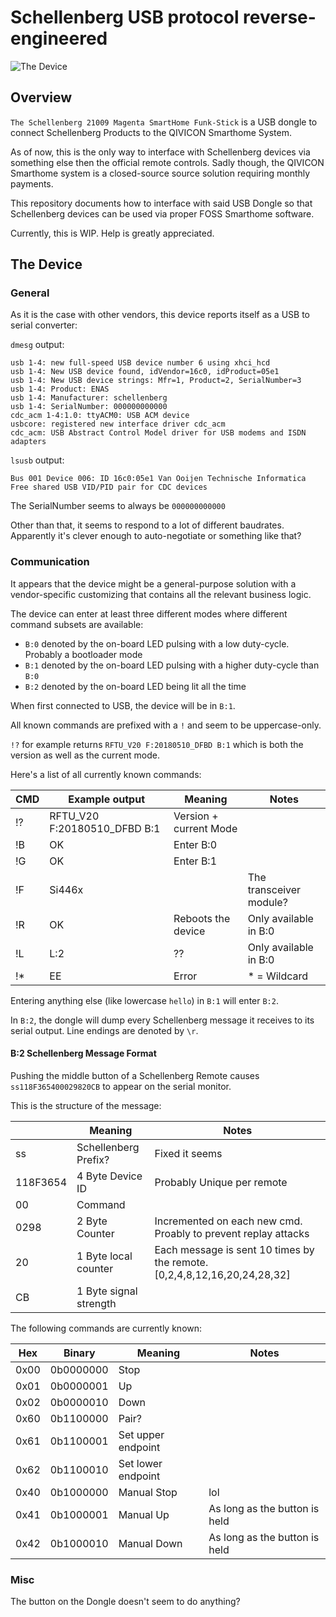 # Schellenberg USB protocol reverse-engineered

![The Device](https://user-images.githubusercontent.com/974410/80019349-a9cf6d80-84d7-11ea-8ea5-4d4418ef69bf.png)


## Overview
`The Schellenberg 21009 Magenta SmartHome Funk-Stick` is a USB dongle to connect Schellenberg Products to the QIVICON Smarthome System.

As of now, this is the only way to interface with Schellenberg devices via something else then the official remote controls.
Sadly though, the QIVICON Smarthome system is a closed-source source solution requiring monthly payments.

This repository documents how to interface with said USB Dongle so that Schellenberg devices can be used via proper FOSS Smarthome software.


Currently, this is WIP. Help is greatly appreciated.

## The Device

### General
As it is the case with other vendors, this device reports itself as a USB to serial converter:

`dmesg` output:
```
usb 1-4: new full-speed USB device number 6 using xhci_hcd
usb 1-4: New USB device found, idVendor=16c0, idProduct=05e1
usb 1-4: New USB device strings: Mfr=1, Product=2, SerialNumber=3
usb 1-4: Product: ENAS
usb 1-4: Manufacturer: schellenberg
usb 1-4: SerialNumber: 000000000000
cdc_acm 1-4:1.0: ttyACM0: USB ACM device
usbcore: registered new interface driver cdc_acm
cdc_acm: USB Abstract Control Model driver for USB modems and ISDN adapters 
```

`lsusb` output:

```Bus 001 Device 006: ID 16c0:05e1 Van Ooijen Technische Informatica Free shared USB VID/PID pair for CDC devices ```

The SerialNumber seems to always be `000000000000`

Other than that, it seems to respond to a lot of different baudrates. Apparently it's clever enough to auto-negotiate or something like that?


### Communication
It appears that the device might be a general-purpose solution with a vendor-specific customizing that contains all the relevant business logic.

The device can enter at least three different modes where different command subsets are available:

* `B:0` denoted by the on-board LED pulsing with a low duty-cycle. Probably a bootloader mode
* `B:1` denoted by the on-board LED pulsing with a higher duty-cycle than `B:0`
* `B:2` denoted by the on-board LED being lit all the time

When first connected to USB, the device will be in `B:1`.

All known commands are prefixed with a `!` and seem to be uppercase-only.

`!?` for example returns `RFTU_V20 F:20180510_DFBD B:1` which is both the version as well as the current mode.

Here's a list of all currently known commands:

| CMD | Example output               | Meaning                | Notes                   |
|-----|------------------------------|------------------------|-------------------------|
| !?  | RFTU_V20 F:20180510_DFBD B:1 | Version + current Mode |                         |
| !B  | OK                           | Enter B:0              |                         |
| !G  | OK                           | Enter B:1              |                         |
| !F  | Si446x                       |                        | The transceiver module? |
| !R  | OK                           | Reboots the device     | Only available in B:0   |
| !L  | L:2                          | ??                     | Only available in B:0   |
| !*  | EE                           | Error                  | * = Wildcard            |

Entering anything else (like lowercase `hello`) in `B:1` will enter `B:2`.

In `B:2`, the dongle will dump every Schellenberg message it receives to its serial output.
Line endings are denoted by `\r`.


#### B:2 Schellenberg Message Format
Pushing the middle button of a Schellenberg Remote causes `ss118F365400029820CB` to appear on the serial monitor.

This is the structure of the message:

|          | Meaning                | Notes                                                                    |
|----------|------------------------|--------------------------------------------------------------------------|
| ss       | Schellenberg Prefix?   | Fixed it seems                                                           |
| 118F3654 | 4 Byte Device ID       | Probably Unique per remote                                               |
| 00       | Command                |                                                                          |
| 0298     | 2 Byte Counter         | Incremented on each new cmd. Proably to prevent replay attacks           |
| 20       | 1 Byte local counter   | Each message is sent 10 times by the remote. [0,2,4,8,12,16,20,24,28,32] |
| CB       | 1 Byte signal strength |                                                                          |

The following commands are currently known:

| Hex  | Binary    | Meaning            | Notes                         |
|------|-----------|--------------------|-------------------------------|
| 0x00 | 0b0000000 | Stop               |                               |
| 0x01 | 0b0000001 | Up                 |                               |
| 0x02 | 0b0000010 | Down               |                               |
| 0x60 | 0b1100000 | Pair?              |                               |
| 0x61 | 0b1100001 | Set upper endpoint |                               |
| 0x62 | 0b1100010 | Set lower endpoint |                               |
| 0x40 | 0b1000000 | Manual Stop        | lol                           |
| 0x41 | 0b1000001 | Manual Up          | As long as the button is held |
| 0x42 | 0b1000010 | Manual Down        | As long as the button is held |

### Misc
The button on the Dongle doesn't seem to do anything?